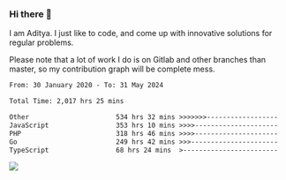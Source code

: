 ### Hi there 👋

I am Aditya. I just like to code, and come up with innovative solutions for regular problems.

Please note that a lot of work I do is on Gitlab and other branches than master, so my contribution graph will be complete mess.

<!--START_SECTION:waka-->

```txt
From: 30 January 2020 - To: 31 May 2024

Total Time: 2,017 hrs 25 mins

Other                      534 hrs 32 mins >>>>>>>------------------   26.50 %
JavaScript                 353 hrs 10 mins >>>>---------------------   17.51 %
PHP                        318 hrs 46 mins >>>>---------------------   15.80 %
Go                         249 hrs 42 mins >>>----------------------   12.38 %
TypeScript                 68 hrs 24 mins  >------------------------   03.39 %
```

<!--END_SECTION:waka-->

![](https://komarev.com/ghpvc/?username=BrainBuzzer)
